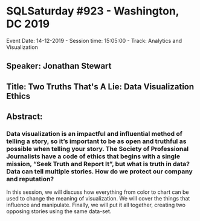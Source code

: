# SQLSaturday #923 - Washington, DC 2019
Event Date: 14-12-2019 - Session time: 15:05:00 - Track: Analytics and Visualization
## Speaker: Jonathan Stewart
## Title: Two Truths That's A Lie: Data Visualization Ethics
## Abstract:
### Data visualization is an impactful and influential method of telling a story, so it’s important to be as open and truthful as possible when telling your story. The Society of Professional Journalists have a code of ethics that begins with a single mission, “Seek Truth and Report It”, but what is truth in data? Data can tell multiple stories. How do we protect our company and reputation?

In this session, we will discuss how everything from color to chart can be used to change the meaning of visualization. We will cover the things that influence and manipulate. Finally, we will put it all together, creating two opposing stories using the same data-set.

